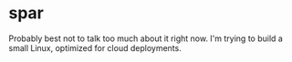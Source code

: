 spar
====

Probably best not to talk too much about it right now.
I'm trying to build a small Linux, optimized for cloud deployments.
